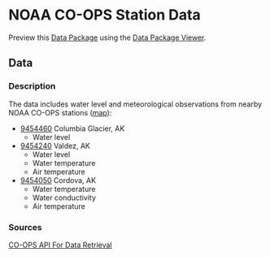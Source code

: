 # NOAA CO-OPS Station Data

Preview this [Data Package](http://specs.frictionlessdata.io/data-packages/) using the [Data Package Viewer](http://data.okfn.org/tools/view?url=https://raw.githubusercontent.com/ezwelty/cg-data/master/noaa-coops).

## Data

### Description

The data includes water level and meteorological observations from nearby NOAA CO-OPS stations ([map](http://tidesandcurrents.noaa.gov/map/index.shtml?lat=60.82951910015283&lng=-147.1247863769531&zoom=9&type=VerifiedData)):

- [9454460](https://tidesandcurrents.noaa.gov/inventory.html?id=9454460) Columbia Glacier, AK
  - Water level
- [9454240](https://tidesandcurrents.noaa.gov/inventory.html?id=9454240) Valdez, AK
  - Water level
  - Water temperature
  - Air temperature
- [9454050](https://tidesandcurrents.noaa.gov/inventory.html?id=9454050) Cordova, AK
  - Water temperature
  - Water conductivity
  - Air temperature

### Sources

[CO-OPS API For Data Retrieval](https://tidesandcurrents.noaa.gov/api/)
